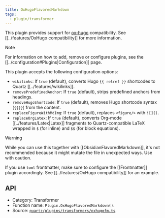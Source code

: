 ```yaml
---
title: OxHugoFlavoredMarkdown
tags:
  - plugin/transformer
---
```


This plugin provides support for [ox-hugo](https://github.com/kaushalmodi/ox-hugo) compatibility. See [[../features/OxHugo compatibility]] for more information.

> [!note]
> For information on how to add, remove or configure plugins, see the [[../configuration#Plugins|Configuration]] page.

This plugin accepts the following configuration options:

- `wikilinks`: If `true` (default), converts Hugo `{{ relref }}` shortcodes to Quartz [[../features/wikilinks]].
- `removePredefinedAnchor`: If `true` (default), strips predefined anchors from headings.
- `removeHugoShortcode`: If `true` (default), removes Hugo shortcode syntax (`{{}}`) from the content.
- `replaceFigureWithMdImg`: If `true` (default), replaces `<figure/>` with `![]()`.
- `replaceOrgLatex`: If `true` (default), converts Org-mode [[../features/Latex|Latex]] fragments to Quartz-compatible LaTeX wrapped in `$` (for inline) and `$$` (for block equations).

> [!warning]
> While you can use this together with [[ObsidianFlavoredMarkdown]], it's not recommended because it might mutate the file in unexpected ways. Use with caution.
>
> If you use `toml` frontmatter, make sure to configure the [[Frontmatter]] plugin accordingly. See [[../features/OxHugo compatibility]] for an example.

## API

- Category: Transformer
- Function name: `Plugin.OxHugoFlavoredMarkdown()`.
- Source: [`quartz/plugins/transformers/oxhugofm.ts`](https://github.com/jackyzha0/quartz/blob/v4/quartz/plugins/transformers/oxhugofm.ts).
